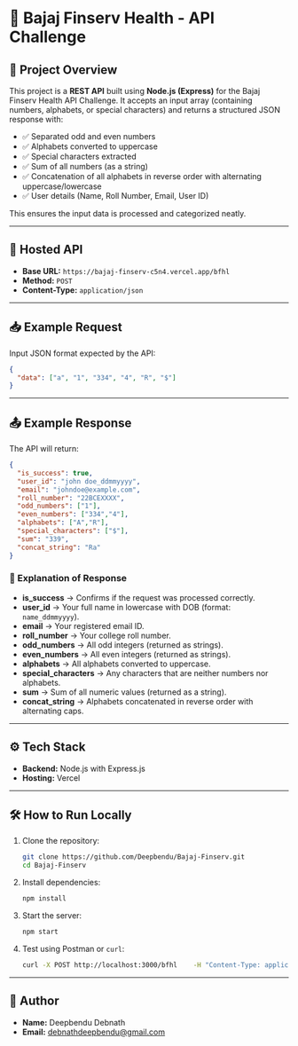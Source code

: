 # 📌 Bajaj Finserv Health - API Challenge 

## 📖 Project Overview
This project is a **REST API** built using **Node.js (Express)** for the Bajaj Finserv Health API Challenge.
It accepts an input array (containing numbers, alphabets, or special characters) and returns a structured JSON response with:

- ✅ Separated odd and even numbers  
- ✅ Alphabets converted to uppercase  
- ✅ Special characters extracted  
- ✅ Sum of all numbers (as a string)  
- ✅ Concatenation of all alphabets in reverse order with alternating uppercase/lowercase  
- ✅ User details (Name, Roll Number, Email, User ID)  

This ensures the input data is processed and categorized neatly.

---

## 🚀 Hosted API
- **Base URL:** `https://bajaj-finserv-c5n4.vercel.app/bfhl`  
- **Method:** `POST`  
- **Content-Type:** `application/json`  

---

## 📥 Example Request
Input JSON format expected by the API:
```json
{
  "data": ["a", "1", "334", "4", "R", "$"]
}
```

---

## 📤 Example Response
The API will return:
```json
{
  "is_success": true,
  "user_id": "john doe_ddmmyyyy",
  "email": "johndoe@example.com",
  "roll_number": "22BCEXXXX",
  "odd_numbers": ["1"],
  "even_numbers": ["334","4"],
  "alphabets": ["A","R"],
  "special_characters": ["$"],
  "sum": "339",
  "concat_string": "Ra"
}
```

### 🔎 Explanation of Response
- **is_success** → Confirms if the request was processed correctly.  
- **user_id** → Your full name in lowercase with DOB (format: `name_ddmmyyyy`).  
- **email** → Your registered email ID.  
- **roll_number** → Your college roll number.  
- **odd_numbers** → All odd integers (returned as strings).  
- **even_numbers** → All even integers (returned as strings).  
- **alphabets** → All alphabets converted to uppercase.  
- **special_characters** → Any characters that are neither numbers nor alphabets.  
- **sum** → Sum of all numeric values (returned as a string).  
- **concat_string** → Alphabets concatenated in reverse order with alternating caps.  

---

## ⚙️ Tech Stack
- **Backend:** Node.js with Express.js  
- **Hosting:** Vercel  

---

## 🛠️ How to Run Locally
1. Clone the repository:  
   ```bash
   git clone https://github.com/Deepbendu/Bajaj-Finserv.git
   cd Bajaj-Finserv
   ```
2. Install dependencies:  
   ```bash
   npm install
   ```
3. Start the server:  
   ```bash
   npm start
   ```
4. Test using Postman or `curl`:  
   ```bash
   curl -X POST http://localhost:3000/bfhl    -H "Content-Type: application/json"    -d '{"data":["a","1","334","4","R","$"]}'
   ```

---

## 👤 Author
- **Name:** Deepbendu Debnath    
- **Email:** debnathdeepbendu@gmail.com
